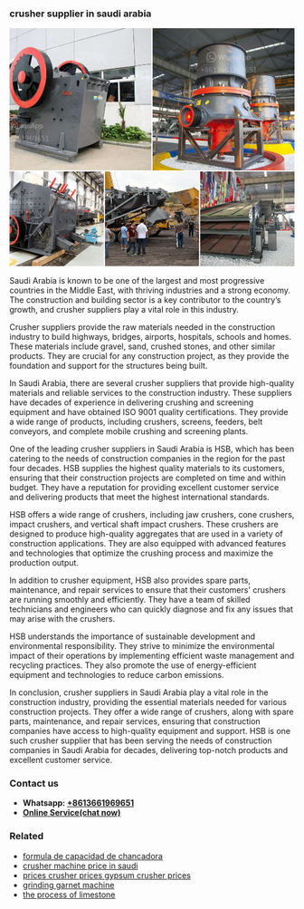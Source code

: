 <h3>crusher supplier in saudi arabia</h3><img src='1702953146.jpg' alt=''><p>Saudi Arabia is known to be one of the largest and most progressive countries in the Middle East, with thriving industries and a strong economy. The construction and building sector is a key contributor to the country’s growth, and crusher suppliers play a vital role in this industry.</p><p>Crusher suppliers provide the raw materials needed in the construction industry to build highways, bridges, airports, hospitals, schools and homes. These materials include gravel, sand, crushed stones, and other similar products. They are crucial for any construction project, as they provide the foundation and support for the structures being built.</p><p>In Saudi Arabia, there are several crusher suppliers that provide high-quality materials and reliable services to the construction industry. These suppliers have decades of experience in delivering crushing and screening equipment and have obtained ISO 9001 quality certifications. They provide a wide range of products, including crushers, screens, feeders, belt conveyors, and complete mobile crushing and screening plants.</p><p>One of the leading crusher suppliers in Saudi Arabia is HSB, which has been catering to the needs of construction companies in the region for the past four decades. HSB supplies the highest quality materials to its customers, ensuring that their construction projects are completed on time and within budget. They have a reputation for providing excellent customer service and delivering products that meet the highest international standards.</p><p>HSB offers a wide range of crushers, including jaw crushers, cone crushers, impact crushers, and vertical shaft impact crushers. These crushers are designed to produce high-quality aggregates that are used in a variety of construction applications. They are also equipped with advanced features and technologies that optimize the crushing process and maximize the production output.</p><p>In addition to crusher equipment, HSB also provides spare parts, maintenance, and repair services to ensure that their customers' crushers are running smoothly and efficiently. They have a team of skilled technicians and engineers who can quickly diagnose and fix any issues that may arise with the crushers.</p><p>HSB understands the importance of sustainable development and environmental responsibility. They strive to minimize the environmental impact of their operations by implementing efficient waste management and recycling practices. They also promote the use of energy-efficient equipment and technologies to reduce carbon emissions.</p><p>In conclusion, crusher suppliers in Saudi Arabia play a vital role in the construction industry, providing the essential materials needed for various construction projects. They offer a wide range of crushers, along with spare parts, maintenance, and repair services, ensuring that construction companies have access to high-quality equipment and support. HSB is one such crusher supplier that has been serving the needs of construction companies in Saudi Arabia for decades, delivering top-notch products and excellent customer service.</p><h3>Contact us</h3><ul><li><strong>Whatsapp:&nbsp;<a href="https://wa.me/8613661969651">+8613661969651</a></strong></li><li><a href="https://swt.shibang-china.com/?git&amp;zhl&amp;crusher supplier in saudi arabia"><strong>Online Service(chat now)</strong></a></li></ul><h3>Related</h3><ul><li><a href='formula de capacidad de chancadora.md'>formula de capacidad de chancadora</a></li><li><a href='crusher machine price in saudi.md'>crusher machine price in saudi</a></li><li><a href='prices crusher prices gypsum crusher prices.md'>prices crusher prices gypsum crusher prices</a></li><li><a href='grinding garnet machine.md'>grinding garnet machine</a></li><li><a href='the process of limestone.md'>the process of limestone</a></li></ul>